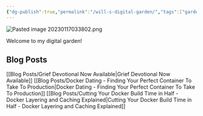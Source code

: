 ```yaml
---
{"dg-publish":true,"permalink":"/will-s-digital-garden/","tags":["gardenEntry"]}
---
```



![Pasted image 20230117033802.png](/img/user/000%20LifeOS/090%20Extras/Images/Pasted%20image%2020230117033802.png)

Welcome to my digital garden! 

## Blog Posts
[[Blog Posts/Grief Devotional Now Available\|Grief Devotional Now Available]]
[[Blog Posts/Docker Dating - Finding Your Perfect Container To Take To Production\|Docker Dating - Finding Your Perfect Container To Take To Production]]
[[Blog Posts/Cutting Your Docker Build Time in Half - Docker Layering and Caching Explained\|Cutting Your Docker Build Time in Half - Docker Layering and Caching Explained]]




